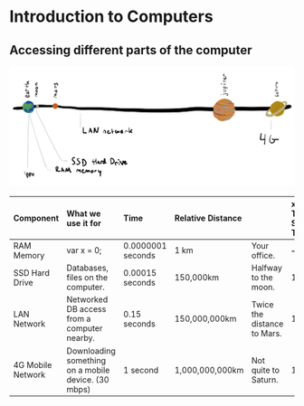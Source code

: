 # Introduction to Computers

## Accessing different parts of the computer

![](../.gitbook/assets/my-document-2-2.jpg)

| Component | What we use it for | Time | Relative Distance |  | x Times Slower Than |
| :--- | :--- | :--- | :--- | :--- | :--- |
| RAM Memory | var x = 0; | 0.0000001 seconds | 1 km  | Your office. | ~ |
| SSD Hard Drive | Databases, files on the computer. | 0.00015 seconds | 150,000km | Halfway to the moon. | 10³ |
| LAN Network | Networked DB access from a computer nearby. | 0.15 seconds | 150,000,000km | Twice the distance to Mars. | 10⁸ |
| 4G Mobile Network | Downloading something on a mobile device. \(30 mbps\) | 1 second | 1,000,000,000km | Not quite to Saturn. | 10⁹ |



